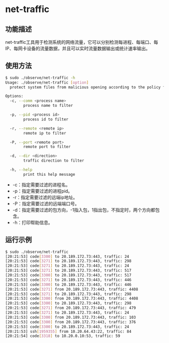 # net-traffic

## 功能描述

net-traffic工具用于检测系统的网络流量，它可以分别检测每进程、每端口、每IP、每网卡设备的流量数据，并且可以实时流量数据输出或统计速率输出。

## 使用方法

```bash
$ sudo ./observe/net-traffic -h
Usage: ./observe/net-traffic [option]
  protect system files from malicious opening according to the policy file

Options:
  -c, --comm <process name>
        process name to filter

  -p, --pid <process id>
        process id to filter

  -r, --remote <remote ip>
        remote ip to filter

  -P, --port <remote port>
        remote port to filter

  -d, --dir <direction>
        traffic direction to filter

  -h, --help 
        print this help message
```

- -c：指定需要过滤的进程名。
- -p：指定需要过滤的进程pid。
- -r：指定需要过滤的远端ip地址。
- -P：指定需要过滤的远端端口号。
- -d：指定需要过滤的包方向，-1指入包，1指出包，不指定时，两个方向都包含。
- -h：打印帮助信息。

## 运行示例

```bash
$ sudo ./observe/net-traffic 
[20:21:53] code[3300] to 20.189.172.73:443, traffic: 24
[20:21:53] code[3271] to 20.189.172.73:443, traffic: 298
[20:21:53] code[3271] to 20.189.172.73:443, traffic: 24
[20:21:53] code[3271] to 20.189.172.73:443, traffic: 517
[20:21:53] code[3300] to 20.189.172.73:443, traffic: 517
[20:21:53] code[3271] to 20.189.172.73:443, traffic: 446
[20:21:53] code[3300] to 20.189.172.73:443, traffic: 446
[20:21:53] code[3271] from 20.189.172.73:443, traffic: 4408
[20:21:53] code[3271] to 20.189.172.73:443, traffic: 298
[20:21:53] code[3300] from 20.189.172.73:443, traffic: 4408
[20:21:53] code[3300] to 20.189.172.73:443, traffic: 298
[20:21:53] code[3271] from 20.189.172.73:443, traffic: 479
[20:21:53] code[3271] to 20.189.172.73:443, traffic: 24
[20:21:53] code[3300] from 20.189.172.73:443, traffic: 103
[20:21:53] code[3300] from 20.189.172.73:443, traffic: 376
[20:21:53] code[3300] to 20.189.172.73:443, traffic: 24
[20:21:53] ssh[1959355] from 10.20.64.43:22, traffic: 84
[20:21:54] code[3318] to 10.20.0.10:53, traffic: 59
```
